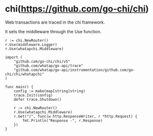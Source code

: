 # chi(https://github.com/go-chi/chi)

Web transactions are traced in the chi framework.

It sets the middleware through the Use function.

```
r := chi.NewRouter()
r.Use(middleware.Logger)
r.Use(whatapchi.Middleware)
```

```
import (
    "github.com/go-chi/chi/v5"
    "github.com/whatap/go-api/trace"
    "github.com/whatap/go-api/instrumentation/github.com/go-chi/chi/whatapchi"
)		

func main() {
    config := make(map[string]string)
    trace.Init(config)
    defer trace.Shutdown()
    
    r := chi.NewRouter()
    r.Use(whatapchi.Middleware)
    r.Get("/", func(w http.ResponseWriter, r *http.Request) {
        fmt.Println("Response -", r.Response)
    })
}
```
